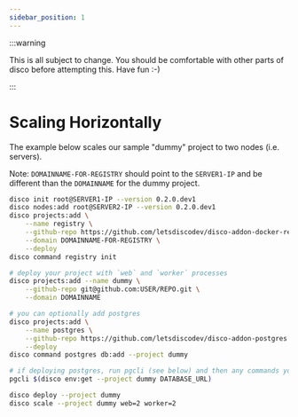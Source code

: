 ```yaml
---
sidebar_position: 1
---
```


:::warning

This is all subject to change. You should be comfortable with other parts of disco before attempting this. Have fun :-)

:::


# Scaling Horizontally

The example below scales our sample "dummy" project to two nodes (i.e. servers).

Note: `DOMAINNAME-FOR-REGISTRY` should point to the `SERVER1-IP` and be different than the `DOMAINNAME` for the dummy project.


```bash
disco init root@SERVER1-IP --version 0.2.0.dev1
disco nodes:add root@SERVER2-IP --version 0.2.0.dev1
disco projects:add \
    --name registry \
    --github-repo https://github.com/letsdiscodev/disco-addon-docker-registry.git \
    --domain DOMAINNAME-FOR-REGISTRY \
    --deploy
disco command registry init

# deploy your project with `web` and `worker` processes
disco projects:add --name dummy \
    --github-repo git@github.com:USER/REPO.git \
    --domain DOMAINNAME 

# you can optionally add postgres
disco projects:add \
    --name postgres \
    --github-repo https://github.com/letsdiscodev/disco-addon-postgres \
    --deploy
disco command postgres db:add --project dummy

# if deploying postgres, run pgcli (see below) and then any commands you need to setup your database
pgcli $(disco env:get --project dummy DATABASE_URL)

disco deploy --project dummy
disco scale --project dummy web=2 worker=2
```

